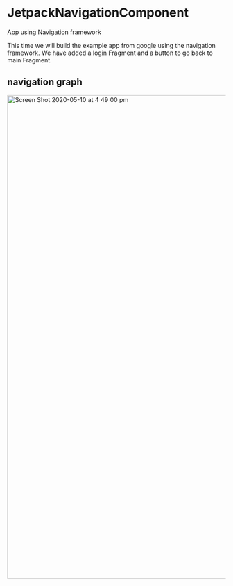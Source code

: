 # JetpackNavigationComponent
App using Navigation framework

This time we will build the example app from google using the navigation framework.
We have added a login Fragment and a button to go back to main Fragment.

## navigation graph
<img width="1115" alt="Screen Shot 2020-05-10 at 4 49 00 pm" src="https://user-images.githubusercontent.com/4823319/81492848-a5c88b80-92de-11ea-9f26-ae6f8711c7c3.png">


